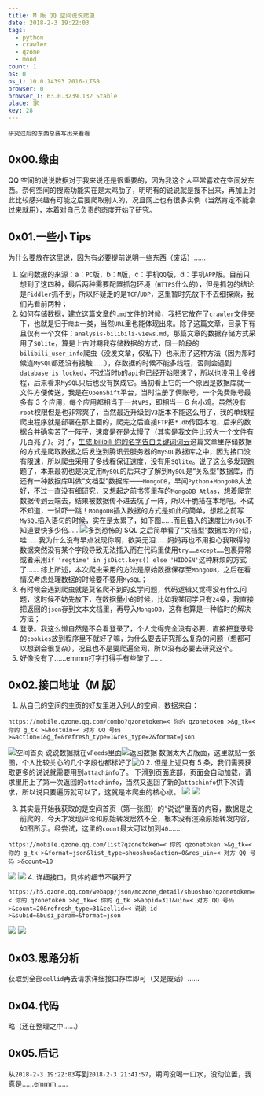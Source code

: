 ```yaml
---
title: M 版 QQ 空间说说爬虫
date: 2018-2-3 19:22:03
tags:
  - python
  - crawler
  - qzone
  - mood
count: 1
os: 0
os_1: 10.0.14393 2016-LTSB
browser: 0
browser_1: 63.0.3239.132 Stable
place: 家
key: 28
---
```

    研究过后的东西总要写出来看看
<!-- more -->
## 0x00.缘由
QQ 空间的说说数据对于我来说还是很重要的，因为我这个人平常喜欢在空间发东西。奈何空间的搜索功能实在是太鸡肋了，明明有的说说就是搜不出来，再加上对此比较感兴趣有可能之后要爬取别人的，况且网上也有很多实例（当然肯定不能拿过来就用），本着对自己负责的态度开始了研究。

## 0x01.一些小 Tips
为什么要放在这里说，因为有必要提前说明一些东西（废话）……
1. 空间数据的来源：a：`PC`版，b：`M`版，c：手机`QQ`版，d：手机`APP`版。目前只想到了这四种，最后两种需要配置抓包环境（`HTTPS`什么的），但是抓包的结论是`Fiddler`抓不到，所以怀疑走的是`TCP`/`UDP`，这里暂时先放下不去细探索，我们先看前两种；
2. 如何存储数据，建立这篇文章的`.md`文件的时候，我把它放在了`crawler`文件夹下，也就是归于`爬虫`一类，当然`URL`里也能体现出来。除了这篇文章，目录下有且仅有一个文件：`analysis-bilibili-views.md`，那篇文章的数据存储方式采用了`SQlite`，算是上古时期我存储数据的方式，同一阶段的`bilibili_user_info`爬虫（没发文章，仅私下）也采用了这种方法（因为那时候连`MySQL`都还没有接触……），存数据的时候不能多线程，否则会遇到`database is locked`，不过当时`b`的`api`也已经开始限速了，所以也没用上多线程，后来看来`MySQL`只后也没有换成它。当初看上它的一个原因是数据库就一文件方便传送，我是在`OpenShift`平台，当时注册了俩账号，一个免费账号最多有 3 个应用，每个应用都相当于一台`VPS`，即相当一 6 台小鸡。虽然没有`root`权限但是也非常爽了，当然最近升级到`V3`版本不能这么用了，我的单线程爬虫程序就是部署在那上面的，爬完之后直接`FTP`把`*.db`传回本地，后来的数据合并确实苦了一阵子，速度是在是太慢了（其实是我文件比较大一个文件有几百兆了）。对了，[生成 bilibili 你的名字告白关键词词云](https://www.yuangezhizao.cn/articles/python/WordCloud/generate-bilibili-your-name-confession-keywords.html)这篇文章里存储数据的方式是爬取数据之后发送到腾讯云服务器的`MySQL`数据库之中，因为接口没有限速，所以爬虫采用了多线程保证速度，没有用`SQlite`。说了这么多发现跑题了，本来最初也是决定用`MySQL`的后来才了解到`MySQL`是“关系型”数据库，而还有一种数据库叫做“文档型”数据库——`MongoDB`，早闻`Python`+`MongoDB`大法好，不过一直没有细研究，又想起之前书签里存的`MongoDB Atlas`，想着爬完数据传到云端去，结果被数据传不进去坑了一阵，所以干脆搭在本地吧。不试不知道，一试吓一跳！`MongoDB`插入数据的方式是如此的简单，想起之前写`MySQL`插入语句的时候，实在是太累了，如下图……而且插入的速度比`MySQL`不知道要快多少倍……![多到恐怖的 SQL](https://i1.yuangezhizao.cn/Win-10/20180203200239.png!webp)
之后简单看了“文档型”数据库的介绍，哇……我为什么没有早点发现你啊，欲哭无泪……妈妈再也不用担心我取得的数据突然没有某个字段导致无法插入而在代码里使用`try……except……`包裹异常或者采用`if 'regtime' in jsDict.keys() else 'HIDDEN'`这种麻烦的方式了……
综上所述，本次爬虫采用的方法是原始数据保存至`MongoDB`，之后在看情况考虑处理数据的时候要不要用`MySQL`；
3. 有时候会遇到爬虫就是莫名爬不到的玄学问题，代码逻辑又觉得没有什么问题，这时候不妨先放下，在数据量小的时候，比如我某同学只有`24`条，我直接把返回的`json`存到文本文档里，再导入`MongoDB`，这样也算是一种临时的解决方法；
4. 登录。我这么懒自然是不会看登录了，个人觉得完全没有必要，直接把登录号的`cookies`放到程序里不就好了嘛，为什么要去研究那么复杂的问题（想都可以想到会很复杂），况且也不是要爬遍全网，所以没有必要去研究这个。
5. 好像没有了……emmm打字打得手有些酸了……

## 0x02.接口地址（M 版）
1. 从自己的空间的主页的好友里进入别人的空间，数据来自：
```
https://mobile.qzone.qq.com/combo?qzonetoken=< 你的 qzonetoken >&g_tk=< 你的 g_tk >&hostuin=< 对方 QQ 号码 >&action=1&g_f=&refresh_type=1&res_type=2&format=json
```
![空间首页](https://i1.yuangezhizao.cn/Win-10/20180203203409.png!webp)
说说数据就在`vFeeds`里面![返回数据](https://i1.yuangezhizao.cn/Win-10/20180203204303.png!webp)
数据太大占版面，这里就贴一张图，个人比较关心的几个字段也都标好了![0](https://i1.yuangezhizao.cn/Win-10/20180203205437.png!webp)
2. 但是上述只有 5 条，我们需要获取更多的说说就需要用到`attachinfo`了。
下滑到页面底部，页面会自动加载，请求里用上了第一次返回的`attachinfo`，当然又返回了新的`attachinfo`供下次请求，所以说只要遍历就可以了，这就是本爬虫的核心点。
![](https://i1.yuangezhizao.cn/Win-10/20180203210328.png!webp)
![](https://i1.yuangezhizao.cn/Win-10/20180203210710.png!webp)

3. 其实最开始我获取的是空间首页（第一张图）的“说说”里面的内容，数据是之前爬的，今天才发现评论和原始转发居然不全，根本没有渲染原始转发内容，如图所示。经尝试，这里的`count`最大可以加到`40`……
```
https://mobile.qzone.qq.com/list?qzonetoken=< 你的 qzonetoken >&g_tk=< 你的 g_tk >&format=json&list_type=shuoshuo&action=0&res_uin=< 对方 QQ 号码 >&count=10
```
![](https://i1.yuangezhizao.cn/Win-10/20180203211957.png!webp)
![](https://i1.yuangezhizao.cn/Win-10/20180203212402.png!webp)
4. 详细接口，具体的细节不展开了
```
https://h5.qzone.qq.com/webapp/json/mqzone_detail/shuoshuo?qzonetoken=< 你的 qzonetoken >&g_tk=< 你的 g_tk >&appid=311&uin=< 对方 QQ 号码 >&count=20&refresh_type=31&cellid=< 说说 id >&subid=&busi_param=&format=json
```
![](https://i1.yuangezhizao.cn/Win-10/20180203213121.png!webp)
![](https://i1.yuangezhizao.cn/Win-10/20180203213256.png!webp)

## 0x03.思路分析
获取到全部`cellid`再去请求详细接口存库即可（又是废话）……

## 0x04.代码
略（还在整理之中……）

## 0x05.后记
从`2018-2-3 19:22:03`写到`2018-2-3 21:41:57`，期间没喝一口水，没动位置，我真是……emmm……
